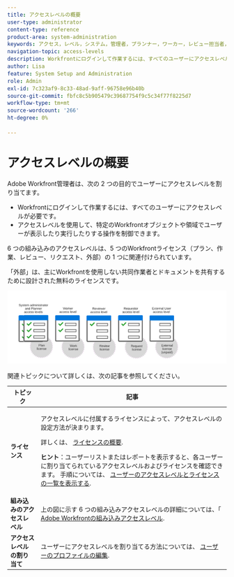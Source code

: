 ```yaml
---
title: アクセスレベルの概要
user-type: administrator
content-type: reference
product-area: system-administration
keywords: アクセス，レベル，システム，管理者，プランナー，ワーカー，レビュー担当者，要求者，外部，ユーザー
navigation-topic: access-levels
description: Workfrontにログインして作業するには、すべてのユーザーにアクセスレベルが必要です。 アクセスレベルを使用して、特定のWorkfrontオブジェクトや領域でユーザーが表示したり実行したりする操作を制御できます。 組み込みの 6 つのアクセスレベルはそれぞれ、5 つのWorkfrontライセンス（プラン、作業、レビュー、リクエスト、外部）の 1 つに関連付けられています。
author: Lisa
feature: System Setup and Administration
role: Admin
exl-id: 7c323af9-8c33-48ad-9aff-96758e96b40b
source-git-commit: fbfc8c5b905479c39687754f9c5c34f77f8225d7
workflow-type: tm+mt
source-wordcount: '266'
ht-degree: 0%

---
```


# アクセスレベルの概要

<!-- Audited: 12/2023 -->

Adobe Workfront管理者は、次の 2 つの目的でユーザーにアクセスレベルを割り当てます。

* Workfrontにログインして作業するには、すべてのユーザーにアクセスレベルが必要です。
* アクセスレベルを使用して、特定のWorkfrontオブジェクトや領域でユーザーが表示したり実行したりする操作を制御できます。

6 つの組み込みのアクセスレベルは、5 つのWorkfrontライセンス（プラン、作業、レビュー、リクエスト、外部）の 1 つに関連付けられています。

「外部」は、主にWorkfrontを使用しない共同作業者とドキュメントを共有するために設計された無料のライセンスです。

![](assets/access-levels-and-licenses-old.png)

関連トピックについて詳しくは、次の記事を参照してください。

<table style="table-layout:auto"> 
 <col> 
 <col> 
 <thead> 
  <tr> 
   <th>トピック</th> 
   <th>記事</th> 
  </tr> 
 </thead> 
 <tbody> 
  <tr> 
   <td><p><strong>ライセンス</strong></p></td> 
   <td> <p>アクセスレベルに付属するライセンスによって、アクセスレベルの設定方法が決まります。</p> <p>詳しくは、 <a href="../../../administration-and-setup/add-users/access-levels-and-object-permissions/wf-licenses.md" class="MCXref xref">ライセンスの概要</a>.</p> <p><strong>ヒント</strong>：ユーザーリストまたはレポートを表示すると、各ユーザーに割り当てられているアクセスレベルおよびライセンスを確認できます。 手順については、 <a href="../../../administration-and-setup/add-users/access-levels-and-object-permissions/list-access-levels-and-licenses-for-your-users.md" class="MCXref xref">ユーザーのアクセスレベルとライセンスの一覧を表示する</a>.</p> </td> 
  </tr> 
  <tr> 
   <td><strong>組み込みのアクセスレベル</strong></td> 
   <td> <p>上の図に示す 6 つの組み込みアクセスレベルの詳細については、「 <a href="../../../administration-and-setup/add-users/access-levels-and-object-permissions/default-access-levels-in-workfront.md" class="MCXref xref">Adobe Workfrontの組み込みアクセスレベル</a>.</p> </td> 
  </tr> 
  <tr> 
   <td><strong>アクセスレベルの割り当て</strong></td> 
   <td> <p>ユーザーにアクセスレベルを割り当てる方法については、 <a href="../../../administration-and-setup/add-users/create-and-manage-users/edit-a-users-profile.md" class="MCXref xref">ユーザーのプロファイルの編集</a>.</p> </td> 
  </tr> 
  <!--
  <tr> 
   <td>Access levels and proofing</td> 
   <td> <p>Your users' access levels can affect proofing for each permission profile. For more information, see the section in the article .</p> </td> 
  </tr> 
  -->
 </tbody> 
</table>
